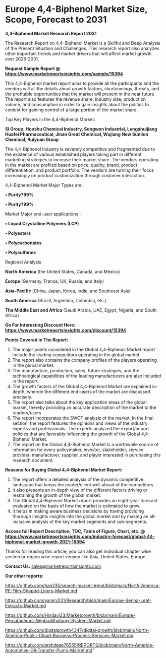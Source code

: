  # Europe 4,4-Biphenol Market Size, Scope, Forecast to 2031

<strong>4,4-Biphenol Market Research Report 2031</strong>

The Research Report on 4,4-Biphenol Market is a Skillful and Deep Analysis of the Present Situation and Challenges. This research report also analyzes other important trends and market drivers that will affect market growth over 2025-2031.

<strong>Request Sample Report @ <a href=https://www.marketreportsinsights.com/sample/15394>https://www.marketreportsinsights.com/sample/15394</a></strong>

This 4,4-Biphenol market report aims to provide all the participants and the vendors will all the details about growth factors, shortcomings, threats, and the profitable opportunities that the market will present in the near future. The report also features the revenue share, industry size, production volume, and consumption in order to gain insights about the politics to contest for gaining control of a large portion of the market share.

Top Key Players in the 4,4-Biphenol Market:

<strong>SI Group, Honshu Chemical Industry, Songwon Industrial, Lengshuijiang Huafei Pharmaceutical, Jinan Great Chemical, Wujiang New Sunlion Chemical, Ruiyuan Group</strong>

The 4,4-Biphenol Industry is severely competitive and fragmented due to the existence of various established players taking part in different marketing strategies to increase their market share. The vendors operating in the market are profiled based on price, quality, brand, product differentiation, and product portfolio. The vendors are turning their focus increasingly on product customization through customer interaction.

4,4-Biphenol Market Major Types are:

<strong>• Purity?99%

• Purity?99%</strong>

Market Major end-user applications :

<strong>• Liquid Crystalline Polymers (LCP)

• Polyesters

• Polycarbonates

• Polysulfones</strong>

Regional Analysis

</u><strong><b>North America</b></strong> (the United States, Canada, and Mexico)

<strong><b>Europe </b></strong>(Germany, France, UK, Russia, and Italy)

<strong><b>Asia-Pacific</b></strong> (China, Japan, Korea, India, and Southeast Asia)

<strong><b>South America</b></strong> (Brazil, Argentina, Colombia, etc.)

<strong><b>The Middle East and Africa</b></strong> (Saudi Arabia, UAE, Egypt, Nigeria, and South Africa)

<strong>Go For Interesting Discount Here: <a href=https://www.marketreportsinsights.com/discount/15394>https://www.marketreportsinsights.com/discount/15394</a></strong>

<strong>Points Covered in The Report:</strong>
<ol>
  <li>The major points considered in the Global 4,4-Biphenol Market report include the leading competitors operating in the global market.</li>
  <li>The report also contains the company profiles of the players operating in the global market.</li>
  <li>The manufacture, production, sales, future strategies, and the technological capabilities of the leading manufacturers are also included in the report.</li>
  <li>The growth factors of the Global 4,4-Biphenol Market are explained in-depth, wherein the different end-users of the market are discussed precisely.</li>
  <li>The report also talks about the key application areas of the global market, thereby providing an accurate description of the market to the readers/users.</li>
  <li>The report incorporates the SWOT analysis of the market. In the final section, the report features the opinions and views of the industry experts and professionals. The experts analyzed the export/import policies that are favorably influencing the growth of the Global 4,4-Biphenol Market.</li>
  <li>The report on the Global 4,4-Biphenol Market is a worthwhile source of information for every policymaker, investor, stakeholder, service provider, manufacturer, supplier, and player interested in purchasing this research document.</li>
</ol>
<strong>Reasons for Buying Global 4,4-Biphenol Market Report:</strong>

<ol>
  <li>The report offers a detailed analysis of the dynamic competitive landscape that keeps the reader/client well ahead of the competitors.</li>
  <li>It also presents an in-depth view of the different factors driving or restraining the growth of the global market.</li>
  <li>The Global 4,4-Biphenol Market report provides an eight-year forecast evaluated on the basis of how the market is estimated to grow.</li>
  <li>It helps in making aware business decisions by having providing thorough insights insights into the global market and by making an all-inclusive analysis of the key market segments and sub-segments.</li>
</ol>
<strong>Access full Report Description, TOC, Table of Figure, Chart, etc. @ <a href=https://www.marketreportsinsights.com/industry-forecast/global-44-biphenol-market-growth-2021-15394>https://www.marketreportsinsights.com/industry-forecast/global-44-biphenol-market-growth-2021-15394</a></strong>


Thanks for reading this article; you can also get individual chapter wise section or region wise report version like Asia, United States, Europe.

<strong>Contact Us:</strong>
sales@marketreportsinsights.com

<strong>Our other reports:</strong>

<a href=https://github.com/haq235/search-market-trend/blob/main/North-America-PE-Film-Shaped-Liners-Market.md>https://github.com/haq235/search-market-trend/blob/main/North-America-PE-Film-Shaped-Liners-Market.md</a>

<a href=https://github.com/yamini231/Research/blob/main/Europe-Senna-Leaf-Extracts-Market.md>https://github.com/yamini231/Research/blob/main/Europe-Senna-Leaf-Extracts-Market.md</a>

<a href=https://github.com/Hindavi23/Marketgrowth/blob/main/Europe-Percutaneous-Nephrolithotomy-System-Market.md>https://github.com/Hindavi23/Marketgrowth/blob/main/Europe-Percutaneous-Nephrolithotomy-System-Market.md</a>

<a href=https://github.com/digitalgrowth4347/digital-growth/blob/main/North-America-Public-Cloud-Business-Process-Services-Market.md>https://github.com/digitalgrowth4347/digital-growth/blob/main/North-America-Public-Cloud-Business-Process-Services-Market.md</a>

<a href=https://github.com/arshdeep76555/REPORTS/blob/main/North-America-Automotive-Oil-Transfer-Pump-Market.md>https://github.com/arshdeep76555/REPORTS/blob/main/North-America-Automotive-Oil-Transfer-Pump-Market.md</a>"
